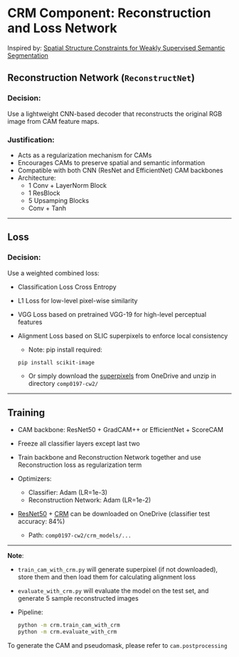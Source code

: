 # CRM Component: Reconstruction and Loss Network

Inspired by: [Spatial Structure Constraints for Weakly Supervised Semantic Segmentation](https://arxiv.org/abs/2401.11122)

## Reconstruction Network (`ReconstructNet`)

### Decision:
Use a lightweight CNN-based decoder that reconstructs the original RGB image from CAM feature maps.

### Justification:
- Acts as a regularization mechanism for CAMs
- Encourages CAMs to preserve spatial and semantic information
- Compatible with both CNN (ResNet and EfficientNet) CAM backbones
- Architecture:
  - 1 Conv + LayerNorm Block
  - 1 ResBlock
  - 5 Upsamping Blocks
  - Conv + Tanh 

---

## Loss 

### Decision:
Use a weighted combined loss:
- Classification Loss Cross Entropy  
- L1 Loss for low-level pixel-wise similarity
- VGG Loss based on pretrained VGG-19 for high-level perceptual features
- Alignment Loss based on SLIC superpixels to enforce local consistency
  - Note: pip install required:
  ``` bash
  pip install scikit-image
  ```

  - Or simply download the [superpixels](https://1drv.ms/u/c/2ef0e412637ecc3c/EQy9SXX7x4tGnqJWRpIJa7EBYK9I7c2ipQB07oCzcjAfKQ?e=ksvFWp) from OneDrive and unzip in directory `comp0197-cw2/`

---

## Training

- CAM backbone: ResNet50 + GradCAM++ or EfficientNet + ScoreCAM
- Freeze all classifier layers except last two
- Train backbone and Reconstruction Network together and use Reconstruction loss as regularization term
- Optimizers:
  - Classifier: Adam (LR=1e-3)
  - Reconstruction Network: Adam (LR=1e-2)

- [ResNet50](https://1drv.ms/u/c/2ef0e412637ecc3c/EawGxav3g3BPke8uXA7C5W0Bdf2oIHQSoV6smZgRWXR1NA?e=zlKiYk) + [CRM](https://1drv.ms/u/c/2ef0e412637ecc3c/EdhrCbIkW6dEpXfImbAcRsoBBb_3ceJHz16NxfTiqLPmhg?e=DWot9e) can be downloaded on OneDrive (classifier test accuracy: 84%)
    - Path: `comp0197-cw2/crm_models/...`

---

**Note**: 
- `train_cam_with_crm.py` will generate superpixel (if not downloaded), store them and then load them for calculating alignment loss
- `evaluate_with_crm.py` will evaluate the model on the test set, and generate 5 sample reconstructed images
- Pipeline:

  ```bash
  python -m crm.train_cam_with_crm
  python -m crm.evaluate_with_crm
  ```

To generate the CAM and pseudomask, please refer to `cam.postprocessing`

